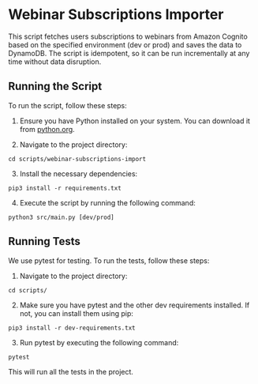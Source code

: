 # Webinar Subscriptions Importer

This script fetches users subscriptions to webinars from Amazon Cognito based on the specified environment (dev or prod) and saves the data to DynamoDB. The script is idempotent, so it can be run incrementally at any time without data disruption.

## Running the Script

To run the script, follow these steps:

1. Ensure you have Python installed on your system. You can download it from [python.org](https://www.python.org/).

2. Navigate to the project directory:

```cd scripts/webinar-subscriptions-import```

3. Install the necessary dependencies:

```pip3 install -r requirements.txt```

4. Execute the script by running the following command:

```python3 src/main.py [dev/prod]```

## Running Tests

We use pytest for testing. To run the tests, follow these steps:

1. Navigate to the project directory:

```cd scripts/```

2. Make sure you have pytest and the other dev requirements installed. If not, you can install them using pip:

```pip3 install -r dev-requirements.txt```

3. Run pytest by executing the following command:

```pytest```

This will run all the tests in the project.